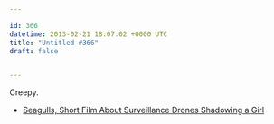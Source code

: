 ```yaml
---

id: 366
datetime: 2013-02-21 18:07:02 +0000 UTC
title: "Untitled #366"
draft: false


---
```


Creepy. 

 
 * [Seagulls, Short Film About Surveillance Drones Shadowing a Girl](http://laughingsquid.com/seagulls-short-film-about-surveillance-drones-shadowing-a-girl/)


